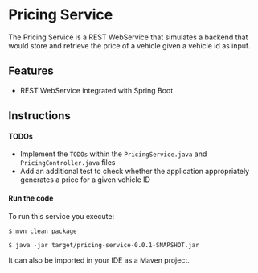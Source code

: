 # Pricing Service

The Pricing Service is a REST WebService that simulates a backend that would store and retrieve the price of a vehicle
given a vehicle id as input.

## Features

- REST WebService integrated with Spring Boot

## Instructions

#### TODOs

- Implement the `TODOs` within the `PricingService.java` and `PricingController.java` files
- Add an additional test to check whether the application appropriately generates a price for a given vehicle ID

#### Run the code

To run this service you execute:

```
$ mvn clean package
```

```
$ java -jar target/pricing-service-0.0.1-SNAPSHOT.jar
```

It can also be imported in your IDE as a Maven project.
